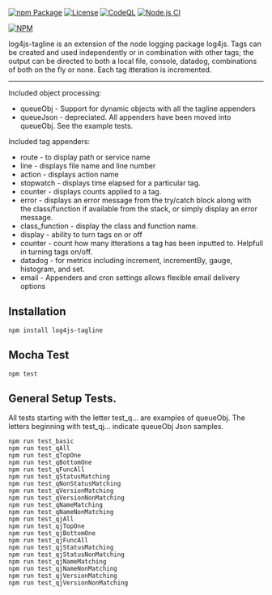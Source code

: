 [![npm Package](https://img.shields.io/npm/v/log4js-tagline.svg)](https://www.npmjs.org/package/log4js-tagline)
[![License](https://img.shields.io/npm/l/log4js-tagline.svg)](https://github.com/jman717/log4js-tagline/blob/master/LICENSE)
[![CodeQL](https://github.com/jman717/log4js-tagline/actions/workflows/actions.yml/badge.svg)](https://github.com/jman717/log4js-tagline/actions/workflows/actions.yml)
[![Node.js CI](https://github.com/jman717/log4js-tagline/actions/workflows/node.js.yml/badge.svg)](https://github.com/jman717/log4js-tagline/actions/workflows/node.js.yml)

[![NPM](https://nodei.co/npm/log4js-tagline.png?downloads=true&downloadRank=true&stars=true)](https://nodei.co/npm/log4js-tagline/)


log4js-tagline is an extension of the node logging package log4js. Tags can be created and used independently or in combination with other tags; the output can be directed to both a local file, console, datadog, combinations of both on the fly or none. Each tag itteration is incremented.

---------

Included object processing:

* queueObj - Support for dynamic objects with all the tagline appenders 
* queueJson - depreciated. All appenders have been moved into queueObj. See the example tests.

Included tag appenders:

* route - to display path or service name
* line - displays file name and line number
* action - displays action name
* stopwatch - displays time elapsed for a particular tag.
* counter - displays counts applied to a tag.
* error - displays an error message from the try/catch block along with the class/function if available from the stack, or simply display an error message.
* class_function - display the class and function name.
* display - ability to turn tags on or off
* counter - count how many itterations a tag has been inputted to. Helpfull in turning tags on/off.
* datadog - for metrics including increment, incrementBy, gauge, histogram, and set.
* email - Appenders and cron settings allows flexible email delivery options

Installation
---------
```
npm install log4js-tagline
```

Mocha Test
---------
```
npm test
```

General Setup Tests. 
---------
All tests starting with the letter test_q... are examples of queueObj. The letters beginning with test_qj... indicate queueObj Json samples.
```
npm run test_basic
npm run test_qAll    
npm run test_qTopOne
npm run test_qBottomOne
npm run test_qFuncAll
npm run test_qStatusMatching
npm run test_qNonStatusMatching
npm run test_qVersionMatching
npm run test_qVersionNonMatching
npm run test_qNameMatching
npm run test_qNameNonMatching
npm run test_qjAll
npm run test_qjTopOne
npm run test_qjBottomOne
npm run test_qjFuncAll
npm run test_qjStatusMatching
npm run test_qjStatusNonMatching
npm run test_qjNameMatching
npm run test_qjNameNonMatching
npm run test_qjVersionMatching
npm run test_qjVersionNonMatching

```
